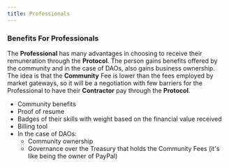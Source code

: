 ```yaml
---
title: Professionals
---
```


### Benefits For Professionals

The **Professional** has many advantages in choosing to receive their remuneration through the **Protocol**. The person gains benefits offered by the community and in the case of DAOs, also gains business ownership. The idea is that the **Community** Fee is lower than the fees employed by market gateways, so it will be a negotiation with few barriers for the Professional to have their **Contractor** pay through the **Protocol**.

- Community benefits
- Proof of resume
- Badges of their skills with weight based on the financial value received
- Billing tool
- In the case of DAOs:
  - Community ownership
  - Governance over the Treasury that holds the Community Fees (it's like being the owner of PayPal)
